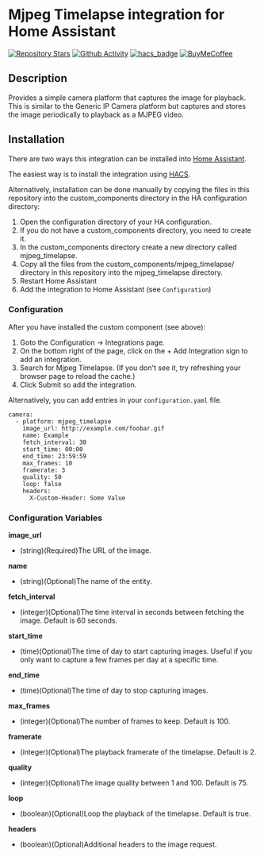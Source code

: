# Mjpeg Timelapse integration for Home Assistant

[![Repository Stars](https://img.shields.io/github/stars/evilmarty/mjpeg-timelapse)](https://github.com/evilmarty/mjpeg-timelapse)
[![Github Activity](https://img.shields.io/github/commit-activity/m/evilmarty/mjpeg-timelapse)](https://github.com/evilmarty/mjpeg-timelapse/commits/main)
[![hacs_badge](https://img.shields.io/badge/HACS-Custom-41BDF5.svg)](https://github.com/hacs/integration)
[![BuyMeCoffee](https://badgen.net/badge/icon/buymeacoffee?icon=buymeacoffee&label&color=yellow)](https://www.buymeacoffee.com/evilmarty)

## Description

Provides a simple camera platform that captures the image for playback. This is similar to the Generic IP Camera platform but captures and stores the image periodically to playback as a MJPEG video.

## Installation

There are two ways this integration can be installed into [Home Assistant](https://www.home-assistant.io).

The easiest way is to install the integration using [HACS](https://hacs.xyz).

Alternatively, installation can be done manually by copying the files in this repository into the custom_components directory in the HA configuration directory:
1. Open the configuration directory of your HA configuration.
2. If you do not have a custom_components directory, you need to create it.
3. In the custom_components directory create a new directory called mjpeg_timelapse.
4. Copy all the files from the custom_components/mjpeg_timelapse/ directory in this repository into the mjpeg_timelapse directory.
5. Restart Home Assistant
6. Add the integration to Home Assistant (see `Configuration`)

### Configuration

After you have installed the custom component (see above):

1. Goto the Configuration -> Integrations page.
2. On the bottom right of the page, click on the + Add Integration sign to add an integration.
3. Search for Mjpeg Timelapse. (If you don't see it, try refreshing your browser page to reload the cache.)
4. Click Submit so add the integration.

Alternatively, you can add entries in your `configuration.yaml` file.

```
camera:
  - platform: mjpeg_timelapse
    image_url: http://example.com/foobar.gif
    name: Example
    fetch_interval: 30
    start_time: 00:00
    end_time: 23:59:59
    max_frames: 10
    framerate: 3
    quality: 50
    loop: false
    headers:
      X-Custom-Header: Some Value
```

### Configuration Variables

**image_url**
- (string)(Required)The URL of the image.

**name**
- (string)(Optional)The name of the entity.

**fetch_interval**
- (integer)(Optional)The time interval in seconds between fetching the image. Default is 60 seconds.

**start_time**
- (time)(Optional)The time of day to start capturing images.  Useful if you only want to capture a few frames per day at a specific time.

**end_time**
- (time)(Optional)The time of day to stop capturing images.  
 
**max_frames**
- (integer)(Optional)The number of frames to keep. Default is 100.

**framerate**
- (integer)(Optional)The playback framerate of the timelapse. Default is 2.

**quality**
- (integer)(Optional)The image quality between 1 and 100. Default is 75.

**loop**
- (boolean)(Optional)Loop the playback of the timelapse. Default is true.

**headers**
- (boolean)(Optional)Additional headers to the image request.
